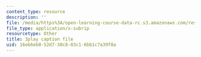 ```yaml
---
content_type: resource
description: ''
file: /media/https%3A/open-learning-course-data-rc.s3.amazonaws.com/res-6-012-introduction-to-probability-spring-2018/16eb6eb052d730c803c16bb1c7a39f8a_YIZd23zGV3M.srt
file_type: application/x-subrip
resourcetype: Other
title: 3play caption file
uid: 16eb6eb0-52d7-30c8-03c1-6bb1c7a39f8a
---
```

